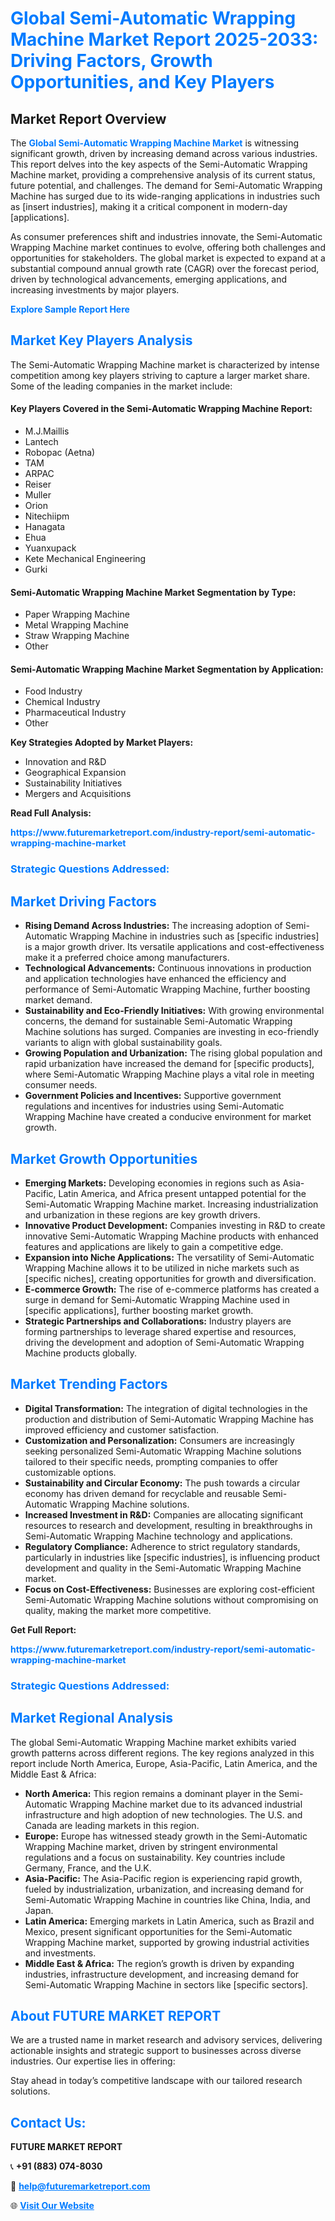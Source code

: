 <h1 style="color: #007BFF;">Global Semi-Automatic Wrapping Machine Market Report 2025-2033: Driving Factors, Growth Opportunities, and Key Players</h1>

<section id="overview">
<h2>Market Report Overview</h2>
<p>The <a href="https://www.futuremarketreport.com/industry-report/semi-automatic-wrapping-machine-market" style="color: #007BFF; text-decoration: none;"><strong>Global Semi-Automatic Wrapping Machine Market</strong></a> is witnessing significant growth, driven by increasing demand across various industries. This report delves into the key aspects of the Semi-Automatic Wrapping Machine market, providing a comprehensive analysis of its current status, future potential, and challenges. The demand for Semi-Automatic Wrapping Machine has surged due to its wide-ranging applications in industries such as [insert industries], making it a critical component in modern-day [applications].</p>
<p>As consumer preferences shift and industries innovate, the Semi-Automatic Wrapping Machine market continues to evolve, offering both challenges and opportunities for stakeholders. The global market is expected to expand at a substantial compound annual growth rate (CAGR) over the forecast period, driven by technological advancements, emerging applications, and increasing investments by major players.</p>
</section>

<section id="overview">
<p><a href="https://www.futuremarketreport.com/request-sample/reportId=50593" style="color: #007BFF; text-decoration: none;"><strong>Explore Sample Report Here</strong></a></p>
</section>

<section id="key-players">
<h2 style="color: #007BFF;">Market Key Players Analysis</h2>
<p>The Semi-Automatic Wrapping Machine market is characterized by intense competition among key players striving to capture a larger market share. Some of the leading companies in the market include:</p>
<h4>Key Players Covered in the Semi-Automatic Wrapping Machine Report:</h4>
<ul><li>M.J.Maillis</li><li>Lantech</li><li>Robopac (Aetna)</li><li>TAM</li><li>ARPAC</li><li>Reiser</li><li>Muller</li><li>Orion</li><li>Nitechiipm</li><li>Hanagata</li><li>Ehua</li><li>Yuanxupack</li><li>Kete Mechanical Engineering</li><li>Gurki</li></ul>
<h4>Semi-Automatic Wrapping Machine Market Segmentation by Type:</h4>
<ul><li>Paper Wrapping Machine</li><li>Metal Wrapping Machine</li><li>Straw Wrapping Machine</li><li>Other</li></ul>

<h4>Semi-Automatic Wrapping Machine Market Segmentation by Application:</h4>
<ul><li>Food Industry</li><li>Chemical Industry</li><li>Pharmaceutical Industry</li><li>Other</li></ul>
<p><strong>Key Strategies Adopted by Market Players:</strong></p>
<ul>
<li>Innovation and R&D</li>
<li>Geographical Expansion</li>
<li>Sustainability Initiatives</li>
<li>Mergers and Acquisitions</li>
</ul>
</section>

<section>
<p><strong>Read Full Analysis: </strong></p><a href="https://www.futuremarketreport.com/industry-report/semi-automatic-wrapping-machine-market" style="color: #007BFF; text-decoration: none;"><strong>https://www.futuremarketreport.com/industry-report/semi-automatic-wrapping-machine-market</strong></a>
<h3 style="color: #007BFF;">Strategic Questions Addressed:</h3>
</section>

<section id="driving-factors">
<h2 style="color: #007BFF;">Market Driving Factors</h2>
<ul>
<li><strong>Rising Demand Across Industries:</strong> The increasing adoption of Semi-Automatic Wrapping Machine in industries such as [specific industries] is a major growth driver. Its versatile applications and cost-effectiveness make it a preferred choice among manufacturers.</li>
<li><strong>Technological Advancements:</strong> Continuous innovations in production and application technologies have enhanced the efficiency and performance of Semi-Automatic Wrapping Machine, further boosting market demand.</li>
<li><strong>Sustainability and Eco-Friendly Initiatives:</strong> With growing environmental concerns, the demand for sustainable Semi-Automatic Wrapping Machine solutions has surged. Companies are investing in eco-friendly variants to align with global sustainability goals.</li>
<li><strong>Growing Population and Urbanization:</strong> The rising global population and rapid urbanization have increased the demand for [specific products], where Semi-Automatic Wrapping Machine plays a vital role in meeting consumer needs.</li>
<li><strong>Government Policies and Incentives:</strong> Supportive government regulations and incentives for industries using Semi-Automatic Wrapping Machine have created a conducive environment for market growth.</li>
</ul>
</section>

<section id="growth-opportunities">
<h2 style="color: #007BFF;">Market Growth Opportunities</h2>
<ul>
<li><strong>Emerging Markets:</strong> Developing economies in regions such as Asia-Pacific, Latin America, and Africa present untapped potential for the Semi-Automatic Wrapping Machine market. Increasing industrialization and urbanization in these regions are key growth drivers.</li>
<li><strong>Innovative Product Development:</strong> Companies investing in R&D to create innovative Semi-Automatic Wrapping Machine products with enhanced features and applications are likely to gain a competitive edge.</li>
<li><strong>Expansion into Niche Applications:</strong> The versatility of Semi-Automatic Wrapping Machine allows it to be utilized in niche markets such as [specific niches], creating opportunities for growth and diversification.</li>
<li><strong>E-commerce Growth:</strong> The rise of e-commerce platforms has created a surge in demand for Semi-Automatic Wrapping Machine used in [specific applications], further boosting market growth.</li>
<li><strong>Strategic Partnerships and Collaborations:</strong> Industry players are forming partnerships to leverage shared expertise and resources, driving the development and adoption of Semi-Automatic Wrapping Machine products globally.</li>
</ul>
</section>

<section id="trending-factors">
<h2 style="color: #007BFF;">Market Trending Factors</h2>
<ul>
<li><strong>Digital Transformation:</strong> The integration of digital technologies in the production and distribution of Semi-Automatic Wrapping Machine has improved efficiency and customer satisfaction.</li>
<li><strong>Customization and Personalization:</strong> Consumers are increasingly seeking personalized Semi-Automatic Wrapping Machine solutions tailored to their specific needs, prompting companies to offer customizable options.</li>
<li><strong>Sustainability and Circular Economy:</strong> The push towards a circular economy has driven demand for recyclable and reusable Semi-Automatic Wrapping Machine solutions.</li>
<li><strong>Increased Investment in R&D:</strong> Companies are allocating significant resources to research and development, resulting in breakthroughs in Semi-Automatic Wrapping Machine technology and applications.</li>
<li><strong>Regulatory Compliance:</strong> Adherence to strict regulatory standards, particularly in industries like [specific industries], is influencing product development and quality in the Semi-Automatic Wrapping Machine market.</li>
<li><strong>Focus on Cost-Effectiveness:</strong> Businesses are exploring cost-efficient Semi-Automatic Wrapping Machine solutions without compromising on quality, making the market more competitive.</li>
</ul>
</section>

<section>
<p><strong>Get Full Report: </strong></p><a href="https://www.futuremarketreport.com/industry-report/semi-automatic-wrapping-machine-market" style="color: #007BFF; text-decoration: none;"><strong>https://www.futuremarketreport.com/industry-report/semi-automatic-wrapping-machine-market</strong></a>
<h3 style="color: #007BFF;">Strategic Questions Addressed:</h3>
</section>


<section id="regional-analysis">
<h2 style="color: #007BFF;">Market Regional Analysis</h2>
<p>The global Semi-Automatic Wrapping Machine market exhibits varied growth patterns across different regions. The key regions analyzed in this report include North America, Europe, Asia-Pacific, Latin America, and the Middle East & Africa:</p>
<ul>
<li><strong>North America:</strong> This region remains a dominant player in the Semi-Automatic Wrapping Machine market due to its advanced industrial infrastructure and high adoption of new technologies. The U.S. and Canada are leading markets in this region.</li>
<li><strong>Europe:</strong> Europe has witnessed steady growth in the Semi-Automatic Wrapping Machine market, driven by stringent environmental regulations and a focus on sustainability. Key countries include Germany, France, and the U.K.</li>
<li><strong>Asia-Pacific:</strong> The Asia-Pacific region is experiencing rapid growth, fueled by industrialization, urbanization, and increasing demand for Semi-Automatic Wrapping Machine in countries like China, India, and Japan.</li>
<li><strong>Latin America:</strong> Emerging markets in Latin America, such as Brazil and Mexico, present significant opportunities for the Semi-Automatic Wrapping Machine market, supported by growing industrial activities and investments.</li>
<li><strong>Middle East & Africa:</strong> The region’s growth is driven by expanding industries, infrastructure development, and increasing demand for Semi-Automatic Wrapping Machine in sectors like [specific sectors].</li>
</ul>
</section>

<footer>
<h2 style="color: #007BFF;">About FUTURE MARKET REPORT</h2>
<p>We are a trusted name in market research and advisory services, delivering actionable insights and strategic support to businesses across diverse industries. Our expertise lies in offering:</p>

<p>Stay ahead in today’s competitive landscape with our tailored research solutions.</p>

<h2 style="color: #007BFF;">Contact Us:</h2>
<p><strong>FUTURE MARKET REPORT</strong></p>
<p>📞 <strong>+91 (883) 074-8030</strong></p>
<p>📧 <strong><a href="mailto:help@futuremarketreport.com" style="color: #007BFF;">help@futuremarketreport.com</a></strong></p>
<p>🌐 <strong><a href="https://www.futuremarketreport.com/" style="color: #007BFF;">Visit Our Website</a></strong></p>
</footer>